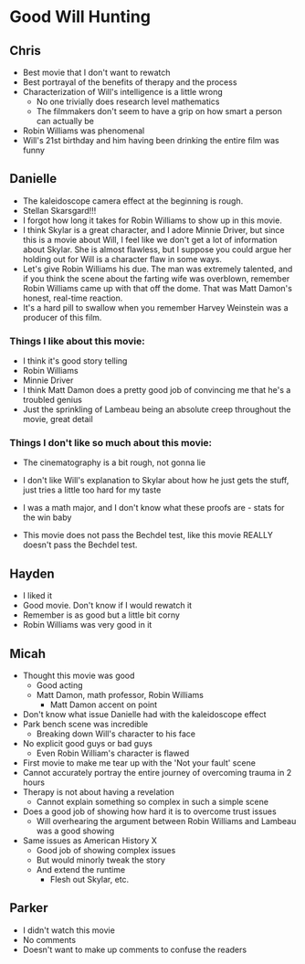 # Good Will Hunting

## Chris

- Best movie that I don't want to rewatch
- Best portrayal of the benefits of therapy and the process
- Characterization of Will's intelligence is a little wrong
  - No one trivially does research level mathematics
  - The filmmakers don't seem to have a grip on how smart a person can actually
    be
- Robin Williams was phenomenal
- Will's 21st birthday and him having been drinking the entire film was funny

## Danielle

- The kaleidoscope camera effect at the beginning is rough.
- Stellan Skarsgard!!!
- I forgot how long it takes for Robin Williams to show up in this movie.
- I think Skylar is a great character, and I adore Minnie Driver, but since
  this is a movie about Will, I feel like we don't get a lot of information
  about Skylar. She is almost flawless, but I suppose you could argue her
  holding out for Will is a character flaw in some ways.
- Let's give Robin Williams his due. The man was extremely talented, and if you
  think the scene about the farting wife was overblown, remember Robin Williams
  came up with that off the dome. That was Matt Damon's honest, real-time
  reaction.
- It's a hard pill to swallow when you remember Harvey Weinstein was a producer
  of this film.

### Things I like about this movie:

- I think it's good story telling
- Robin Williams
- Minnie Driver
- I think Matt Damon does a pretty good job of convincing me that he's a
  troubled genius
- Just the sprinkling of Lambeau being an absolute creep throughout the movie,
  great detail

### Things I don't like so much about this movie:

- The cinematography is a bit rough, not gonna lie
- I don't like Will's explanation to Skylar about how he just gets the stuff,
  just tries a little too hard for my taste
- I was a math major, and I don't know what these proofs are - stats for the
  win baby

- This movie does not pass the Bechdel test, like this movie REALLY doesn't
  pass the Bechdel test.

## Hayden

- I liked it
- Good movie. Don't know if I would rewatch it
- Remember is as good but a little bit corny
- Robin Williams was very good in it

## Micah

- Thought this movie was good
  - Good acting
  - Matt Damon, math professor, Robin Williams
    - Matt Damon accent on point
- Don't know what issue Danielle had with the kaleidoscope effect
- Park bench scene was incredible
  - Breaking down Will's character to his face
- No explicit good guys or bad guys
  - Even Robin William's character is flawed
- First movie to make me tear up with the 'Not your fault' scene
- Cannot accurately portray the entire journey of overcoming trauma in 2 hours
- Therapy is not about having a revelation
  - Cannot explain something so complex in such a simple scene
- Does a good job of showing how hard it is to overcome trust issues
  - Will overhearing the argument between Robin Williams and Lambeau was a good
    showing
- Same issues as American History X
  - Good job of showing complex issues
  - But would minorly tweak the story
  - And extend the runtime
    - Flesh out Skylar, etc.

## Parker

- I didn't watch this movie
- No comments
- Doesn't want to make up comments to confuse the readers
